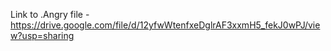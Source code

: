 Link to .Angry file - https://drive.google.com/file/d/12yfwWtenfxeDglrAF3xxmH5_fekJ0wPJ/view?usp=sharing
